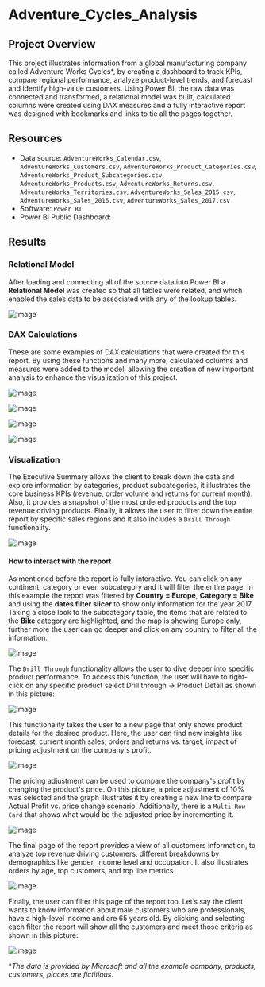 # Adventure_Cycles_Analysis

## Project Overview
This project illustrates information from a global manufacturing company called Adventure Works Cycles*, by creating a dashboard to track KPIs, compare regional performance, analyze product-level trends, and forecast and identify high-value customers. Using Power BI, the raw data was connected and transformed, a relational model was built, calculated columns were created using DAX measures and a fully interactive report was designed with bookmarks and links to tie all the pages together.


## Resources
- Data source: `AdventureWorks_Calendar.csv`, `AdventureWorks_Customers.csv`, `AdventureWorks_Product_Categories.csv`, `AdventureWorks_Product_Subcategories.csv`, `AdventureWorks_Products.csv`, `AdventureWorks_Returns.csv`, `AdventureWorks_Territories.csv`, `AdventureWorks_Sales_2015.csv`, `AdventureWorks_Sales_2016.csv`, `AdventureWorks_Sales_2017.csv`   
- Software: `Power BI`
- Power BI Public Dashboard: 
 
## Results

### Relational Model

After loading and connecting all of the source data into Power BI a **Relational Model** was created so that all tables were related, and which enabled the sales data to be associated with any of the lookup tables.

![image](https://user-images.githubusercontent.com/91766276/159355510-709b5a52-9668-47a3-9e92-36fd573d52a2.png)

### DAX Calculations

These are some examples of DAX calculations that were created for this report. By using these functions and many more, calculated columns and measures were added to the model, allowing the creation of new important analysis to enhance the visualization of this project.

![image](https://user-images.githubusercontent.com/91766276/159356940-2752e3aa-edc0-4917-9cf2-d7fdd8c343b6.png)

![image](https://user-images.githubusercontent.com/91766276/159357080-75ca8e9e-85bc-476d-8439-755dc6566d8a.png)

![image](https://user-images.githubusercontent.com/91766276/159357218-9963c524-d646-4314-8fe7-baf613f0ed12.png)

![image](https://user-images.githubusercontent.com/91766276/159357380-e0216ca0-cccc-41a7-8057-3edee2846ff2.png)

### Visualization

The Executive Summary allows the client to break down the data and explore information by categories, product subcategories, it illustrates the core business KPIs (revenue, order volume and returns for current month). Also, it provides a snapshot of the most ordered products and the top revenue driving products. Finally, it allows the user to filter down the entire report by specific sales regions and it also includes a `Drill Through` functionality.

![image](https://user-images.githubusercontent.com/91766276/159361057-f4325f1e-8dab-4d42-9922-310ea06398e7.png)

#### How to interact with the report

As mentioned before the report is fully interactive. You can click on any continent, category or even subcategory and it will filter the entire page. 
In this example the report was filtered by **Country = Europe**, **Category = Bike** and using the **dates filter slicer** to show only information for the year 2017. Taking a close look to the subcategory table, the items that are related to the **Bike** category are highlighted, and the map is showing Europe only, further more the user can go deeper and click on any country to filter all the information.

![image](https://user-images.githubusercontent.com/91766276/159361598-fe438655-17b9-4c45-b0e1-bdee860450a9.png)


The `Drill Through` functionality allows the user to dive deeper into specific product performance. To access this function, the user will have to right-click on any specific product select Drill through -> Product Detail as shown in this picture:

![image](https://user-images.githubusercontent.com/91766276/159363322-cc1a2a0d-f7a8-4f7a-86a5-31ab015fa985.png)

This functionality takes the user to a new page that only shows product details for the desired product. Here, the user can find new insights like forecast, current month sales, orders and returns vs. target, impact of pricing adjustment on the company's profit. 

![image](https://user-images.githubusercontent.com/91766276/159363557-3aa3d87e-c55c-4278-8157-efda8143bcbd.png)

The pricing adjustment can be used to compare the company's profit by changing the product's price. On this picture, a price adjustment of 10% was selected and the graph illustrates it by creating a new line to compare Actual Profit vs. price change scenario. Additionally, there is a `Multi-Row Card` that shows what would be the adjusted price by incrementing it.

![image](https://user-images.githubusercontent.com/91766276/159363870-4e91b39f-52c0-4e9a-b09a-6fce44dc9e9e.png)

The final page of the report provides a view of all customers information, to analyze top revenue driving customers, different breakdowns by demographics like gender, income level and occupation. It also illustrates orders by age, top customers, and top line metrics.

![image](https://user-images.githubusercontent.com/91766276/159366216-06674271-5287-4416-ac1e-6b98517d193d.png)

Finally, the user can filter this page of the report too. Let’s say the client wants to know information about male customers who are professionals, have a high-level income and are 65 years old. By clicking and selecting each filter the report will show all the customers and meet those criteria as shown in this picture:

![image](https://user-images.githubusercontent.com/91766276/159367191-1bc5ac50-4c94-4b13-9f69-11a1776bde0f.png)

**The data is provided by Microsoft and all the example company, products, customers, places are fictitious.*

